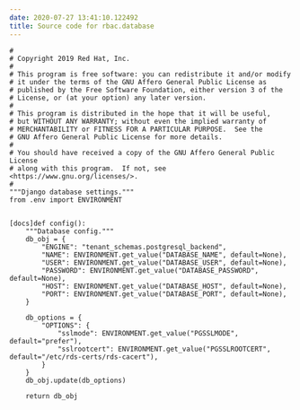 ```yaml
---
date: 2020-07-27 13:41:10.122492
title: Source code for rbac.database
---
```


<div class="highlight">

    #
    # Copyright 2019 Red Hat, Inc.
    #
    # This program is free software: you can redistribute it and/or modify
    # it under the terms of the GNU Affero General Public License as
    # published by the Free Software Foundation, either version 3 of the
    # License, or (at your option) any later version.
    #
    # This program is distributed in the hope that it will be useful,
    # but WITHOUT ANY WARRANTY; without even the implied warranty of
    # MERCHANTABILITY or FITNESS FOR A PARTICULAR PURPOSE.  See the
    # GNU Affero General Public License for more details.
    #
    # You should have received a copy of the GNU Affero General Public License
    # along with this program.  If not, see <https://www.gnu.org/licenses/>.
    #
    """Django database settings."""
    from .env import ENVIRONMENT
    
    
    [docs]def config():
        """Database config."""
        db_obj = {
            "ENGINE": "tenant_schemas.postgresql_backend",
            "NAME": ENVIRONMENT.get_value("DATABASE_NAME", default=None),
            "USER": ENVIRONMENT.get_value("DATABASE_USER", default=None),
            "PASSWORD": ENVIRONMENT.get_value("DATABASE_PASSWORD", default=None),
            "HOST": ENVIRONMENT.get_value("DATABASE_HOST", default=None),
            "PORT": ENVIRONMENT.get_value("DATABASE_PORT", default=None),
        }
    
        db_options = {
            "OPTIONS": {
                "sslmode": ENVIRONMENT.get_value("PGSSLMODE", default="prefer"),
                "sslrootcert": ENVIRONMENT.get_value("PGSSLROOTCERT", default="/etc/rds-certs/rds-cacert"),
            }
        }
        db_obj.update(db_options)
    
        return db_obj

</div>